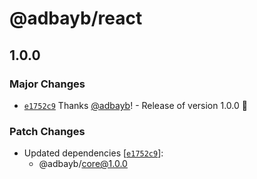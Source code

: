 # @adbayb/react

## 1.0.0

### Major Changes

-   [`e1752c9`](https://github.com/adbayb/poc-monorepo/commit/e1752c9b7f29f54061d8b23634ff9f22317cbc59) Thanks [@adbayb](https://github.com/adbayb)! - Release of version 1.0.0 🚀

### Patch Changes

-   Updated dependencies [[`e1752c9`](https://github.com/adbayb/poc-monorepo/commit/e1752c9b7f29f54061d8b23634ff9f22317cbc59)]:
    -   @adbayb/core@1.0.0
